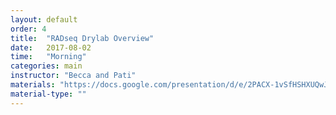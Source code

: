 ```yaml
---
layout: default
order: 4
title:  "RADseq Drylab Overview"
date:   2017-08-02
time:   "Morning"
categories: main
instructor: "Becca and Pati"
materials: "https://docs.google.com/presentation/d/e/2PACX-1vSfHSHXUQwJsnm-pTigycWXzQGl0hIJ_DOOPapWPprEoFXnalfBx1iU1lLQ0t2F0D8GK2y7eOBY2bH1/pub?start=false&loop=false&delayms=60000"
material-type: ""
---
```


